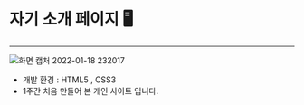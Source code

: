 # 자기 소개 페이지 🖥️
***

![화면 캡처 2022-01-18 232017](https://user-images.githubusercontent.com/88622471/149955175-e95d7bab-f1fd-42c7-b4d8-155c2e02bc21.png)

* 개발 환경 : HTML5 , CSS3 
* 1주간 처음 만들어 본 개인 사이트 입니다. 
